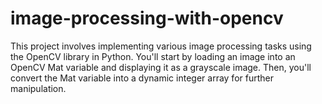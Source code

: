 # image-processing-with-opencv
This project involves implementing various image processing tasks using the OpenCV library in Python. You'll start by loading an image into an OpenCV Mat variable and displaying it as a grayscale image. Then, you'll convert the Mat variable into a dynamic integer array for further manipulation.

